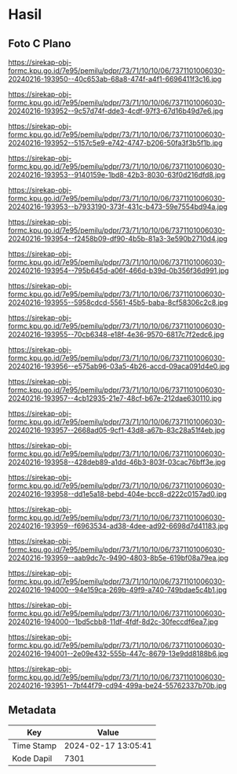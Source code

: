 # Hasil

## Foto C Plano

https://sirekap-obj-formc.kpu.go.id/7e95/pemilu/pdpr/73/71/10/10/06/7371101006030-20240216-193950--40c653ab-68a8-474f-a4f1-6696411f3c16.jpg

https://sirekap-obj-formc.kpu.go.id/7e95/pemilu/pdpr/73/71/10/10/06/7371101006030-20240216-193952--9c57d74f-dde3-4cdf-97f3-67d16b49d7e6.jpg

https://sirekap-obj-formc.kpu.go.id/7e95/pemilu/pdpr/73/71/10/10/06/7371101006030-20240216-193952--5157c5e9-e742-4747-b206-50fa3f3b5f1b.jpg

https://sirekap-obj-formc.kpu.go.id/7e95/pemilu/pdpr/73/71/10/10/06/7371101006030-20240216-193953--9140159e-1bd8-42b3-8030-63f0d216dfd8.jpg

https://sirekap-obj-formc.kpu.go.id/7e95/pemilu/pdpr/73/71/10/10/06/7371101006030-20240216-193953--b7933190-373f-431c-b473-59e7554bd94a.jpg

https://sirekap-obj-formc.kpu.go.id/7e95/pemilu/pdpr/73/71/10/10/06/7371101006030-20240216-193954--f2458b09-df90-4b5b-81a3-3e590b2710d4.jpg

https://sirekap-obj-formc.kpu.go.id/7e95/pemilu/pdpr/73/71/10/10/06/7371101006030-20240216-193954--795b645d-a06f-466d-b39d-0b356f36d991.jpg

https://sirekap-obj-formc.kpu.go.id/7e95/pemilu/pdpr/73/71/10/10/06/7371101006030-20240216-193955--5958cdcd-5561-45b5-baba-8cf58306c2c8.jpg

https://sirekap-obj-formc.kpu.go.id/7e95/pemilu/pdpr/73/71/10/10/06/7371101006030-20240216-193955--70cb6348-e18f-4e36-9570-6817c7f2edc6.jpg

https://sirekap-obj-formc.kpu.go.id/7e95/pemilu/pdpr/73/71/10/10/06/7371101006030-20240216-193956--e575ab96-03a5-4b26-accd-09aca091d4e0.jpg

https://sirekap-obj-formc.kpu.go.id/7e95/pemilu/pdpr/73/71/10/10/06/7371101006030-20240216-193957--4cb12935-21e7-48cf-b67e-212dae630110.jpg

https://sirekap-obj-formc.kpu.go.id/7e95/pemilu/pdpr/73/71/10/10/06/7371101006030-20240216-193957--2668ad05-9cf1-43d8-a67b-83c28a51f4eb.jpg

https://sirekap-obj-formc.kpu.go.id/7e95/pemilu/pdpr/73/71/10/10/06/7371101006030-20240216-193958--428deb89-a1dd-46b3-803f-03cac76bff3e.jpg

https://sirekap-obj-formc.kpu.go.id/7e95/pemilu/pdpr/73/71/10/10/06/7371101006030-20240216-193958--dd1e5a18-bebd-404e-bcc8-d222c0157ad0.jpg

https://sirekap-obj-formc.kpu.go.id/7e95/pemilu/pdpr/73/71/10/10/06/7371101006030-20240216-193959--f6963534-ad38-4dee-ad92-6698d7d41183.jpg

https://sirekap-obj-formc.kpu.go.id/7e95/pemilu/pdpr/73/71/10/10/06/7371101006030-20240216-193959--aab9dc7c-9490-4803-8b5e-619bf08a79ea.jpg

https://sirekap-obj-formc.kpu.go.id/7e95/pemilu/pdpr/73/71/10/10/06/7371101006030-20240216-194000--94e159ca-269b-49f9-a740-749bdae5c4b1.jpg

https://sirekap-obj-formc.kpu.go.id/7e95/pemilu/pdpr/73/71/10/10/06/7371101006030-20240216-194000--1bd5cbb8-11df-4fdf-8d2c-30feccdf6ea7.jpg

https://sirekap-obj-formc.kpu.go.id/7e95/pemilu/pdpr/73/71/10/10/06/7371101006030-20240216-194001--2e09e432-555b-447c-8679-13e9dd8188b6.jpg

https://sirekap-obj-formc.kpu.go.id/7e95/pemilu/pdpr/73/71/10/10/06/7371101006030-20240216-193951--7bf44f79-cd94-499a-be24-55762337b70b.jpg


## Metadata

| Key        | Value               |
| ---------- | ------------------- |
| Time Stamp | 2024-02-17 13:05:41 |
| Kode Dapil | 7301                |



